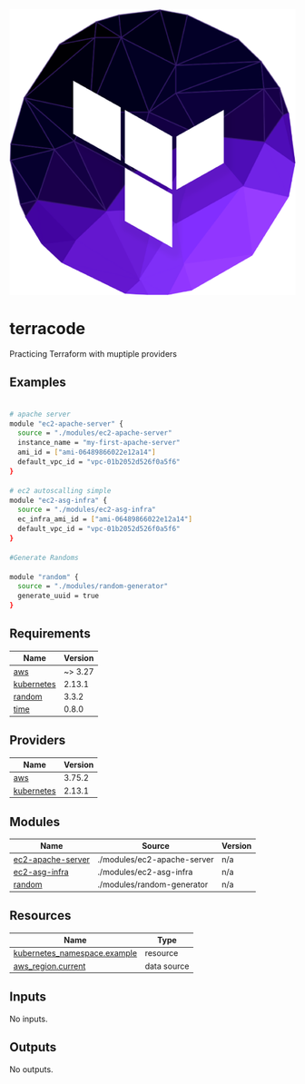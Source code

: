 
![alt text](https://github.com/iamsourabh-in/terracode/blob/master/docs/images/tflogo.webp?raw=true)

# terracode
Practicing Terraform with muptiple providers

## Examples

```sh

# apache server
module "ec2-apache-server" {
  source = "./modules/ec2-apache-server"
  instance_name = "my-first-apache-server"
  ami_id = ["ami-06489866022e12a14"]
  default_vpc_id = "vpc-01b2052d526f0a5f6"
}

# ec2 autoscalling simple
module "ec2-asg-infra" {
  source = "./modules/ec2-asg-infra"
  ec_infra_ami_id = ["ami-06489866022e12a14"]
  default_vpc_id = "vpc-01b2052d526f0a5f6"
}

#Generate Randoms

module "random" {
  source = "./modules/random-generator"
  generate_uuid = true
}


```



<!-- BEGIN_TF_DOCS -->
## Requirements

| Name | Version |
|------|---------|
| <a name="requirement_aws"></a> [aws](#requirement\_aws) | ~> 3.27 |
| <a name="requirement_kubernetes"></a> [kubernetes](#requirement\_kubernetes) | 2.13.1 |
| <a name="requirement_random"></a> [random](#requirement\_random) | 3.3.2 |
| <a name="requirement_time"></a> [time](#requirement\_time) | 0.8.0 |

## Providers

| Name | Version |
|------|---------|
| <a name="provider_aws"></a> [aws](#provider\_aws) | 3.75.2 |
| <a name="provider_kubernetes"></a> [kubernetes](#provider\_kubernetes) | 2.13.1 |

## Modules

| Name | Source | Version |
|------|--------|---------|
| <a name="module_ec2-apache-server"></a> [ec2-apache-server](#module\_ec2-apache-server) | ./modules/ec2-apache-server | n/a |
| <a name="module_ec2-asg-infra"></a> [ec2-asg-infra](#module\_ec2-asg-infra) | ./modules/ec2-asg-infra | n/a |
| <a name="module_random"></a> [random](#module\_random) | ./modules/random-generator | n/a |

## Resources

| Name | Type |
|------|------|
| [kubernetes_namespace.example](https://registry.terraform.io/providers/hashicorp/kubernetes/2.13.1/docs/resources/namespace) | resource |
| [aws_region.current](https://registry.terraform.io/providers/hashicorp/aws/latest/docs/data-sources/region) | data source |

## Inputs

No inputs.

## Outputs

No outputs.
<!-- END_TF_DOCS -->